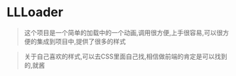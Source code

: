 # LLLoader

>这个项目是一个简单的加载中的一个动画,调用很方便,上手很容易,可以很方便的集成到项目中,提供了很多的样式


>关于自己喜欢的样式,可以去CSS里面自己找,相信做前端的肯定是可以找到的,就酱


